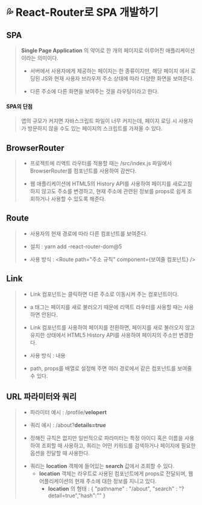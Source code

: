 # 💦 React-Router로 SPA 개발하기

## SPA
> __Single Page Application__ 의 약어로 한 개의 페이지로 이루어진 애플리케이션이라는 의미이다.
> + 서버에서 사용자에게 제공하는 페이지는 한 종류이지만, 해당 페이지 에서 로딩된 JS와 현재 사용자 브라우저 주소 상태에 따라 다양한 화면을 보여준다.
> - 다른 주소에 다른 화면을 보여주는 것을 라우팅이라고 한다.
#### SPA의 단점
> 앱의 규모가 커지면 자바스크립트 파일이 너무 커지는데, 페이지 로딩 시 사용자가 방문하지 않을 수도 있는 페이지의 스크립트를 가져올 수 있다.

## BrowserRouter
> + 프로젝트에 리액트 라우터를 적용할 때는 /src/index.js 파일에서 BrowserRouter를 컴포넌트를 사용하여 감싼다.
> - 웹 애플리케이션에 HTML5의 History API를 사용하여 페이지를 새로고침하지 않고도 주소를 변경하고, 현재 주소에 관련된 정보를 props로 쉽게 조회하거나 사용할 수 있도록 해준다.

## Route
> * 사용자의 현재 경로에 따라 다른 컴포넌트를 보여준다.
> + 설치 : yarn add -react-router-dom@5
> - 사용 방식 : <Route path="주소 규칙" component={보여줄 컴포넌트} />

## Link
> + Link 컴포넌트는 클릭하면 다른 주소로 이동시켜 주는 컴포넌트이다.
> - a 태그는 페이지를 새로 불러오기 때문에 리액트 라우터를 사용할 때는 사용하면 안된다.
> * Link 컴포넌트를 사용하여 페이지를 전환하면, 페이지를 새로 불러오지 않고 유지한 상태에서 HTML5 History API를 사용하여 페이지의 주소만 변경한다.
> + 사용 방식 : <Link to="주소">내용</Link>
> - path, props를 배열로 설정해 주면 여러 경로에서 같은 컴포넌트를 보여줄 수 있다.

## URL 파라미터와 쿼리
> + 파라미터 예시 : /profile/__velopert__
> - 쿼리 예시 : /about?__details=true__
> * 정해진 규칙은 없지만 일반적으로 파라미터는 특정 아이디 혹은 이름을 사용하여 조회할 때 사용하고, 쿼리는 어떤 키워드를 검색하거나 페이지에 필요한 옵션을 전달할 때 사용한다.
> + 쿼리는 __location__ 객체에 들어있는 __search__ 값에서 조회할 수 있다.
>   + __location__ 객체는 라우트로 사용된 컴포넌트에게 props로 전달되며, 웹 어플리케이션의 현재 주소에 대한 정보를 지니고 있다.
>       + __location__ 의 형태 : { "pathname" : "/about", "search" : "?detail=true","hash":"" }